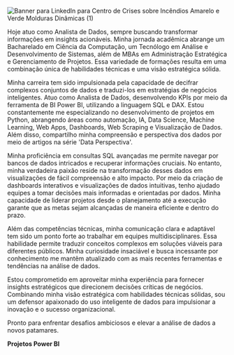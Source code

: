![Banner para LinkedIn para Centro de Crises sobre Incêndios Amarelo e Verde Molduras Dinâmicas (1)](https://user-images.githubusercontent.com/88558377/205551131-f2b2e3c2-08de-4609-a6ec-2fce2fcb9733.gif)

Hoje atuo como Analista de Dados, sempre buscando transformar informações em insights acionáveis. Minha jornada acadêmica abrange um Bacharelado em Ciência da Computação, um Tecnólogo em Análise e Desenvolvimento de Sistemas, além de MBAs em Administração Estratégica e Gerenciamento de Projetos. Essa variedade de formações resulta em uma combinação única de habilidades técnicas e uma visão estratégica sólida.

Minha carreira tem sido impulsionada pela capacidade de decifrar complexos conjuntos de dados e traduzi-los em estratégias de negócios inteligentes. Atuo como Analista de Dados, desenvolvendo KPIs por meio da ferramenta de BI Power BI, utilizando a linguagem SQL e DAX. Estou constantemente me especializando no desenvolvimento de projetos em Python, abrangendo áreas como automação, IA, Data Science, Machine Learning, Web Apps, Dashboards, Web Scraping e Visualização de Dados. Além disso, compartilho minha compreensão e perspectiva dos dados por meio de artigos na série 'Data Perspectiva'.

Minha proficiência em consultas SQL avançadas me permite navegar por bancos de dados intricados e recuperar informações cruciais. No entanto, minha verdadeira paixão reside na transformação desses dados em visualizações de fácil compreensão e alto impacto. Por meio da criação de dashboards interativos e visualizações de dados intuitivas, tenho ajudado equipes a tomar decisões mais informadas e orientadas por dados. Minha capacidade de liderar projetos desde o planejamento até a execução garante que as metas sejam alcançadas de maneira eficiente e dentro do prazo.

Além das competências técnicas, minha comunicação clara e adaptável tem sido um ponto forte ao trabalhar em equipes multidisciplinares. Essa habilidade permite traduzir conceitos complexos em soluções viáveis para diferentes públicos. Minha curiosidade insaciável e busca incessante por conhecimento me mantêm atualizado com as mais recentes ferramentas e tendências na análise de dados.

Estou comprometido em aproveitar minha experiência para fornecer insights estratégicos que direcionem decisões críticas de negócios. Combinando minha visão estratégica com habilidades técnicas sólidas, sou um defensor apaixonado do uso inteligente de dados para impulsionar a inovação e o sucesso organizacional.

Pronto para enfrentar desafios ambiciosos e elevar a análise de dados a novos patamares.

**Projetos Power BI** 





